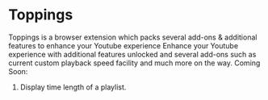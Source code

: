 # Toppings
Toppings is a browser extension which packs several add-ons & additional features to enhance your Youtube experience
Enhance your Youtube experience with additional features unlocked and several add-ons such as current custom playback speed facility and much more on the way.
Coming Soon:
1. Display time length of a playlist.

